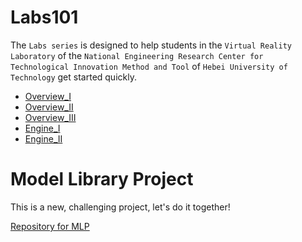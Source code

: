 # Labs101


The `Labs series` is designed to help students in the `Virtual Reality Laboratory` of the `National Engineering Research Center for Technological Innovation Method and Tool` of `Hebei University of Technology` get started quickly.

- [Overview_I](https://www.bilibili.com/video/BV1ih4y1a7ic/?spm_id_from=333.999.0.0&vd_source=ac8e7e3a957e99ce4c67e11e931b083c)
- [Overview_II](https://www.bilibili.com/video/BV1Su411g7Fe/?spm_id_from=333.788&vd_source=ac8e7e3a957e99ce4c67e11e931b083c)
- [Overview_III](https://www.bilibili.com/video/BV1Pr4y1f7Gq/?spm_id_from=333.788&vd_source=ac8e7e3a957e99ce4c67e11e931b083c)
- [Engine_I](https://www.bilibili.com/video/BV1UG411y7Cj/?spm_id_from=333.788&vd_source=ac8e7e3a957e99ce4c67e11e931b083c)
- [Engine_II](https://www.bilibili.com/video/BV1Uj411v7ha/?spm_id_from=333.788&vd_source=ac8e7e3a957e99ce4c67e11e931b083c)

# Model Library Project

This is a new, challenging project, let's do it together!

[Repository for MLP](https://github.com/rainwl/Model-Library-Project)


